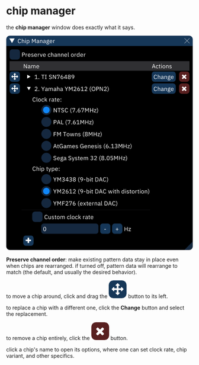 # chip manager

the **chip manager** window does exactly what it says.

![chip manager](chip-manager.png)

**Preserve channel order**: make existing pattern data stay in place even when chips are rearranged. if turned off, pattern data will rearrange to match (the default, and usually the desired behavior).

to move a chip around, click and drag the ![crossed-arrows](chip-manager-move.png) button to its left.

to replace a chip with a different one, click the **Change** button and select the replacement.

to remove a chip entirely, click the ![X](chip-manager-remove.png) button.

click a chip's name to open its options, where one can set clock rate, chip variant, and other specifics.